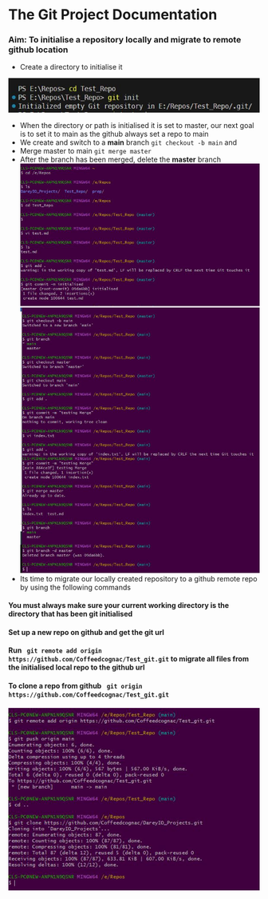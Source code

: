 # The Git Project Documentation #
### Aim: To initialise a repository locally and migrate to remote github location
+ Create a directory to initialise it 
  
![initialise Repo](/git_prjct/git_init.JPG)
+ When the  directory or path is initialised it is set to master, our next goal is to set it to main as the github always set a repo to main
+ We create and switch to a **main** branch `git checkout -b main` and 
+ Merge master to main `git merge master`
+ After the branch has been merged, delete the **master** branch
![merging branches](/git_prjct/first.JPG)
![merging branches 2](/git_prjct/2nd.JPG)
+ Its time to migrate our locally created repository  to a github remote repo by using the following commands
 #### You must always make sure your current working directory is the directory that has been git initialised
 #### Set up a new repo on github and get the git url
 #### Run ` git remote add origin https://github.com/Coffeedcognac/Test_git.git` to migrate all files from the initialised local repo to the github url
 #### To clone a repo from github ` git origin https://github.com/Coffeedcognac/Test_git.git` ###
  ![merging branches 2](/git_prjct/3rd.JPG)

